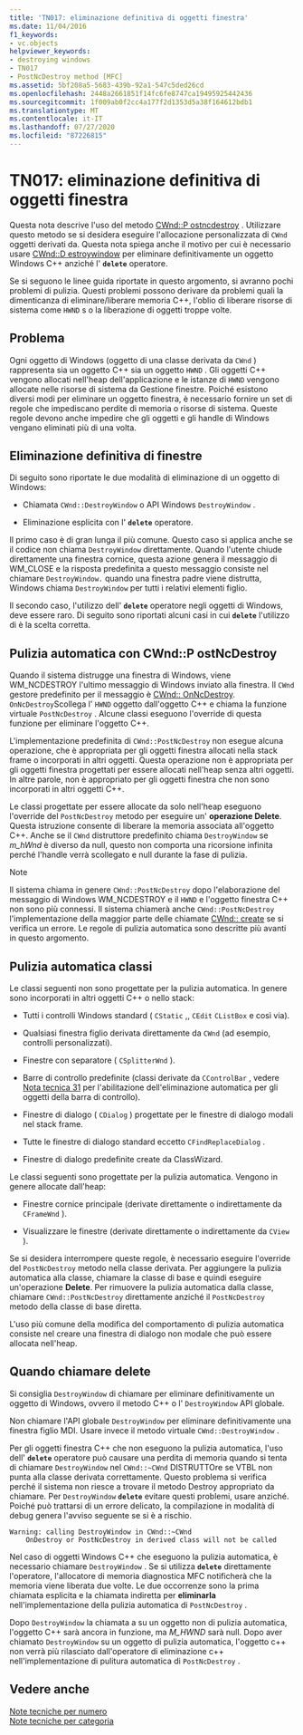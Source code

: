 ```yaml
---
title: 'TN017: eliminazione definitiva di oggetti finestra'
ms.date: 11/04/2016
f1_keywords:
- vc.objects
helpviewer_keywords:
- destroying windows
- TN017
- PostNcDestroy method [MFC]
ms.assetid: 5bf208a5-5683-439b-92a1-547c5ded26cd
ms.openlocfilehash: 2448a2661851f14fc6fe8747ca19495925442436
ms.sourcegitcommit: 1f009ab0f2cc4a177f2d1353d5a38f164612bdb1
ms.translationtype: MT
ms.contentlocale: it-IT
ms.lasthandoff: 07/27/2020
ms.locfileid: "87226815"
---
```

# <a name="tn017-destroying-window-objects"></a>TN017: eliminazione definitiva di oggetti finestra

Questa nota descrive l'uso del metodo [CWnd::P ostncdestroy](../mfc/reference/cwnd-class.md#postncdestroy) . Utilizzare questo metodo se si desidera eseguire l'allocazione personalizzata di `CWnd` oggetti derivati da. Questa nota spiega anche il motivo per cui è necessario usare [CWnd::D estroywindow](../mfc/reference/cwnd-class.md#destroywindow) per eliminare definitivamente un oggetto Windows C++ anziché l' **`delete`** operatore.

Se si seguono le linee guida riportate in questo argomento, si avranno pochi problemi di pulizia. Questi problemi possono derivare da problemi quali la dimenticanza di eliminare/liberare memoria C++, l'oblio di liberare risorse di sistema come `HWND` s o la liberazione di oggetti troppe volte.

## <a name="the-problem"></a>Problema

Ogni oggetto di Windows (oggetto di una classe derivata da `CWnd` ) rappresenta sia un oggetto C++ sia un oggetto `HWND` . Gli oggetti C++ vengono allocati nell'heap dell'applicazione e le istanze di `HWND` vengono allocate nelle risorse di sistema da Gestione finestre. Poiché esistono diversi modi per eliminare un oggetto finestra, è necessario fornire un set di regole che impediscano perdite di memoria o risorse di sistema. Queste regole devono anche impedire che gli oggetti e gli handle di Windows vengano eliminati più di una volta.

## <a name="destroying-windows"></a>Eliminazione definitiva di finestre

Di seguito sono riportate le due modalità di eliminazione di un oggetto di Windows:

- Chiamata `CWnd::DestroyWindow` o API Windows `DestroyWindow` .

- Eliminazione esplicita con l' **`delete`** operatore.

Il primo caso è di gran lunga il più comune. Questo caso si applica anche se il codice non chiama `DestroyWindow` direttamente. Quando l'utente chiude direttamente una finestra cornice, questa azione genera il messaggio di WM_CLOSE e la risposta predefinita a questo messaggio consiste nel chiamare `DestroyWindow.` quando una finestra padre viene distrutta, Windows chiama `DestroyWindow` per tutti i relativi elementi figlio.

Il secondo caso, l'utilizzo dell' **`delete`** operatore negli oggetti di Windows, deve essere raro. Di seguito sono riportati alcuni casi in cui **`delete`** l'utilizzo di è la scelta corretta.

## <a name="auto-cleanup-with-cwndpostncdestroy"></a>Pulizia automatica con CWnd::P ostNcDestroy

Quando il sistema distrugge una finestra di Windows, viene WM_NCDESTROY l'ultimo messaggio di Windows inviato alla finestra. Il `CWnd` gestore predefinito per il messaggio è [CWnd:: OnNcDestroy](../mfc/reference/cwnd-class.md#onncdestroy). `OnNcDestroy`Scollega l' `HWND` oggetto dall'oggetto C++ e chiama la funzione virtuale `PostNcDestroy` . Alcune classi eseguono l'override di questa funzione per eliminare l'oggetto C++.

L'implementazione predefinita di `CWnd::PostNcDestroy` non esegue alcuna operazione, che è appropriata per gli oggetti finestra allocati nella stack frame o incorporati in altri oggetti. Questa operazione non è appropriata per gli oggetti finestra progettati per essere allocati nell'heap senza altri oggetti. In altre parole, non è appropriato per gli oggetti finestra che non sono incorporati in altri oggetti C++.

Le classi progettate per essere allocate da solo nell'heap eseguono l'override del `PostNcDestroy` metodo per eseguire un' **operazione Delete**. Questa istruzione consente di liberare la memoria associata all'oggetto C++. Anche se il `CWnd` distruttore predefinito chiama `DestroyWindow` se *m_hWnd* è diverso da null, questo non comporta una ricorsione infinita perché l'handle verrà scollegato e null durante la fase di pulizia.

> [!NOTE]
> Il sistema chiama in genere `CWnd::PostNcDestroy` dopo l'elaborazione del messaggio di Windows WM_NCDESTROY e il `HWND` e l'oggetto finestra C++ non sono più connessi. Il sistema chiamerà anche `CWnd::PostNcDestroy` l'implementazione della maggior parte delle chiamate [CWnd:: create](../mfc/reference/cwnd-class.md#create) se si verifica un errore. Le regole di pulizia automatica sono descritte più avanti in questo argomento.

## <a name="auto-cleanup-classes"></a>Pulizia automatica classi

Le classi seguenti non sono progettate per la pulizia automatica. In genere sono incorporati in altri oggetti C++ o nello stack:

- Tutti i controlli Windows standard ( `CStatic` ,, `CEdit` `CListBox` e così via).

- Qualsiasi finestra figlio derivata direttamente da `CWnd` (ad esempio, controlli personalizzati).

- Finestre con separatore ( `CSplitterWnd` ).

- Barre di controllo predefinite (classi derivate da `CControlBar` , vedere [Nota tecnica 31](../mfc/tn031-control-bars.md) per l'abilitazione dell'eliminazione automatica per gli oggetti della barra di controllo).

- Finestre di dialogo ( `CDialog` ) progettate per le finestre di dialogo modali nel stack frame.

- Tutte le finestre di dialogo standard eccetto `CFindReplaceDialog` .

- Finestre di dialogo predefinite create da ClassWizard.

Le classi seguenti sono progettate per la pulizia automatica. Vengono in genere allocate dall'heap:

- Finestre cornice principale (derivate direttamente o indirettamente da `CFrameWnd` ).

- Visualizzare le finestre (derivate direttamente o indirettamente da `CView` ).

Se si desidera interrompere queste regole, è necessario eseguire l'override del `PostNcDestroy` metodo nella classe derivata. Per aggiungere la pulizia automatica alla classe, chiamare la classe di base e quindi eseguire un'operazione **Delete**. Per rimuovere la pulizia automatica dalla classe, chiamare `CWnd::PostNcDestroy` direttamente anziché il `PostNcDestroy` metodo della classe di base diretta.

L'uso più comune della modifica del comportamento di pulizia automatica consiste nel creare una finestra di dialogo non modale che può essere allocata nell'heap.

## <a name="when-to-call-delete"></a>Quando chiamare delete

Si consiglia `DestroyWindow` di chiamare per eliminare definitivamente un oggetto di Windows, ovvero il metodo C++ o l' `DestroyWindow` API globale.

Non chiamare l'API globale `DestroyWindow` per eliminare definitivamente una finestra figlio MDI. Usare invece il metodo virtuale `CWnd::DestroyWindow` .

Per gli oggetti finestra C++ che non eseguono la pulizia automatica, l'uso dell' **`delete`** operatore può causare una perdita di memoria quando si tenta di chiamare `DestroyWindow` nel `CWnd::~CWnd` DISTRUTTOre se VTBL non punta alla classe derivata correttamente. Questo problema si verifica perché il sistema non riesce a trovare il metodo Destroy appropriato da chiamare. Per `DestroyWindow` **`delete`** evitare questi problemi, usare anziché. Poiché può trattarsi di un errore delicato, la compilazione in modalità di debug genera l'avviso seguente se si è a rischio.

```
Warning: calling DestroyWindow in CWnd::~CWnd
    OnDestroy or PostNcDestroy in derived class will not be called
```

Nel caso di oggetti Windows C++ che eseguono la pulizia automatica, è necessario chiamare `DestroyWindow` . Se si utilizza **`delete`** direttamente l'operatore, l'allocatore di memoria diagnostica MFC notificherà che la memoria viene liberata due volte. Le due occorrenze sono la prima chiamata esplicita e la chiamata indiretta per **eliminarla** nell'implementazione della pulizia automatica di `PostNcDestroy` .

Dopo `DestroyWindow` la chiamata a su un oggetto non di pulizia automatica, l'oggetto C++ sarà ancora in funzione, ma *M_HWND* sarà null. Dopo aver chiamato `DestroyWindow` su un oggetto di pulizia automatica, l'oggetto c++ non verrà più rilasciato dall'operatore di eliminazione c++ nell'implementazione di pulitura automatica di `PostNcDestroy` .

## <a name="see-also"></a>Vedere anche

[Note tecniche per numero](../mfc/technical-notes-by-number.md)<br/>
[Note tecniche per categoria](../mfc/technical-notes-by-category.md)
